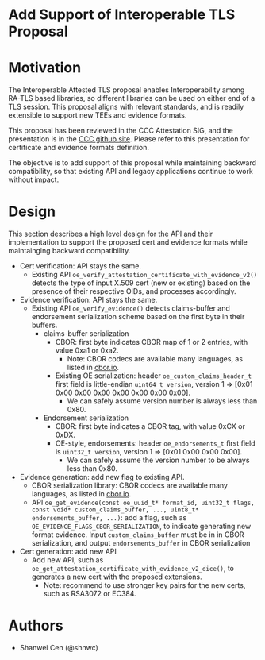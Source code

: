 Add Support of Interoperable TLS Proposal
====

# Motivation

The Interoperable Attested TLS proposal enables Interoperability among RA-TLS based libraries, so different libraries can be used on either end of a TLS session. This proposal aligns with relevant standards, and is readily extensible to support new TEEs and evidence formats.

This proposal has been reviewed in the CCC Attestation SIG, and the presentation is in the [CCC github site](https://github.com/CCC-Attestation/meetings/blob/main/materials/ShanweiCen_Interoperable_ATLS.pdf). Please refer to this presentation for certificate and evidence formats definition.

The objective is to add support of this proposal while maintaining backward compatibility, so that existing API and legacy applications continue to work without impact.

# Design

This section describes a high level design for the API and their implementation to support the proposed cert and evidence formats while maintainging backward compatibility.

- Cert verification: API stays the same.
    - Existing API `oe_verify_attestation_certificate_with_evidence_v2()` detects the type of input X.509 cert (new or existing) based on the presence of their respective OIDs, and processes accordingly.
- Evidence verification: API stays the same.
    - Existing API `oe_verify_evidence()` detects claims-buffer and endorsement serialization scheme based on the first byte in their buffers.
        - claims-buffer serialization
            - CBOR: first byte indicates CBOR map of 1 or 2 entries, with value 0xa1 or 0xa2.
                - Note: CBOR codecs are available many languages, as listed in [cbor.io](http://cbor.io/impls.html).
            - Existing OE serialization: header `oe_custom_claims_header_t` first field is little-endian `uint64_t version`, version 1 => [0x01 0x00 0x00 0x00 0x00 0x00 0x00 0x00].
                - We can safely assume version number is always less than 0x80.
        - Endorsement serialization
            - CBOR: first byte indicates a CBOR tag, with value 0xCX or 0xDX.
            - OE-style, endorsements: header `oe_endorsements_t` first field is `uint32_t version`, version 1 => [0x01 0x00 0x00 0x00].
                - We can safely assume the version number to be always less than 0x80.
- Evidence generation: add new flag to existing API.
    - CBOR serialization library: CBOR codecs are available many languages, as listed in [cbor.io](http://cbor.io/impls.html). 
    - API `oe_get_evidence(const oe_uuid_t* format_id, uint32_t flags, const void* custom_claims_buffer, ..., uint8_t* endorsements_buffer, ...)`: add a flag, such as `OE_EVIDENCE_FLAGS_CBOR_SERIALIZATION`, to indicate generating new format evidence. Input `custom_claims_buffer` must be in in CBOR serialization, and output `endorsements_buffer` in CBOR serialization
- Cert generation: add new API
    - Add new API, such as `oe_get_attestation_certificate_with_evidence_v2_dice()`, to generates a new cert with the proposed extensions.
        - Note: recommend to use stronger key pairs for the new certs, such as RSA3072 or EC384.

# Authors

- Shanwei Cen (@shnwc)
